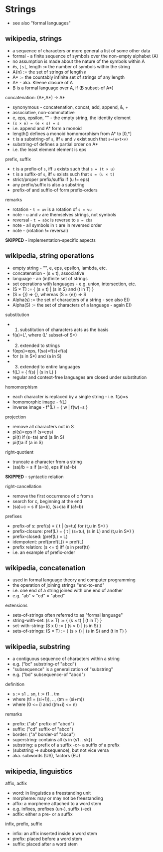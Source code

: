 
<!-- ======================================================================= -->
# Strings

* see also "formal languages"

<!-- ======================================================================= -->
## wikipedia, strings

* a sequence of characters or more general a list of some other data
* formal - a finite sequence of symbols over the non-empty alphabet (A)
* no assumption is made about the nature of the symbols within A
* `#s`, `|s|`, length := the number of symbols within the string
* A{n} := the set of strings of length `n`
* A* := the countably infinite set of strings of any length
* A* - aka. Kleene closure of A
* B is a formal language over A, if (B subset-of A*)

concatenation: (A*,A*) -> A*

* synonymous - concatenation, concat, add, append, &, +
* associative, non-commutative
* e, eps, epsilon, "" - the empty string, the identity element
* `(s × e) = (e × s) = s`
* i.e. append and A* form a monoid
* length() defines a monoid homomorphism from A* to [0,*]
* `t` is a substring-of `s`, iff `u` and `v` exist such that `s=(u×t×v)`
* substring-of defines a partial order on A*
* i.e. the least element element is eps

prefix, suffix

* `t` is a prefix-of `s`, iff `u` exists such that `s = (t × u)`
* `t` is a suffix-of `s`, iff `u` exists such that `s = (u × t)`
* strict/proper prefix/suffix if (u != eps)
* any prefix/suffix is also a substring
* prefix-of and suffix-of form prefix-orders

remarks

* rotation - `t = uv` is a rotation of `s = vu`
* note - `u` and `v` are themselves strings, not symbols
* reversal - `t = abc` is reverse to `s = cba`
* note - all symbols in `t` are in reversed order
* note - (rotation != reversal)

**SKIPPED** - implementation-specific aspects

<!-- ======================================================================= -->
## wikipedia, string operations

* empty string - "", e, eps, epsilon, lambda, etc.
* concatenation - (s × t), associative
* language - an (in)finite set of strings
* set operations with languages - e.g. union, intersection, etc.
* (S × T) := { (s × t) | (s in S) and (t in T) }
* (S × {}) => {}, whereas (S × {e}) => S
* Alpha(s) := the set of characters of a string - see also E()
* Alpha(S) := the set of characters of a language - again E()

substitution

* 1) substitution of characters acts as the basis
* f(a)=L', where (L' subset-of S*)
* 2) extended to strings
* f(eps)=eps, f(sa)=f(s)×f(a)
* for (s in S*) and (a in S)
* 3) extended to entire languages
* f(L) = { f(s) | (s in L) }
* regular and context-free languages are closed under substitution

homomorphism

* each character is replaced by a single string - i.e. f(a)=s
* homomorphic image - f(L)
* inverse image - f°(L) = { w | f(w)=s }

projection

* remove all characters not in S
* pi(s)=eps if (s=eps)
* pi(t) if (s=ta) and (a !in S)
* pi(t)a if (a in S)

right-quotient

* truncate a character from a string
* (sa)/b = s if (a=b), eps if (a!=b)

**SKIPPED** - syntactic relation

right-cancellation

* remove the first occurrence of c from s
* search for c, beginning at the end
* (sa)÷c = s if (a=b), (s÷c)a if (a!=b)

prefixes

* prefix-of s: pref(s) = { t | (s=tu) for (t,u in S*) }
* prefix-closure: pref(L) = { t | (s=tu), (s in L) and (t,u in S*) }
* prefix-closed: (pref(L) = L)
* idempotent: pref(pref(L)) = pref(L)
* prefix relation: (s <= t) iff (s in pref(t))
* i.e. an example of prefix-order

<!-- ======================================================================= -->
## wikipedia, concatenation

* used in formal language theory and computer programming
* the operation of joining strings "end-to-end"
* i.e. one end of a string joined with one end of another
* e.g. "ab" × "cd" = "abcd"

extensions

* sets-of-strings often referred to as "formal language"
* string-with-set: (s × T) := { (s × t) | (t in T) }
* set-with-string: (S x t) := { (s × t) | (s in S) }
* sets-of-strings: (S × T) := { (s × t) | (s in S) and (t in T) }

<!-- ======================================================================= -->
## wikipedia, substring

* a contiguous sequence of characters within a string
* e.g. ("bc" substring-of "abcd")
* "subsequence" is a generalization of "substring"
* e.g. ("bd" subsequence-of "abcd")

definition

* s := s1 .. sn, t := t1 .. tm
* where (t1 = (si+1)), .., (tm = (si+m))
* where (0 <= i) and ((m+i) <= n)

remarks

* prefix: ("ab" prefix-of "abcd")
* suffix: ("cd" suffix-of "abcd")
* border: ("a" border-of "abca")
* superstring: contains all (s in {s1 .. sk})
* substring: a prefix of a suffix -or- a suffix of a prefix
* (substring -> subsequence), but not vice versa
* aka. subwords (US), factors (EU)

<!-- ======================================================================= -->
## wikipedia, linguistics

affix, adfix

* word: in linguistics a freestanding unit
* morpheme: may or may not be freestanding
* affix: a morpheme attached to a word stem
* e.g. infixes, prefixes (un-), suffix (-ed)
* adfix: either a pre- or a suffix

infix, prefix, suffix

* infix: an affix inserted inside a word stem
* prefix: placed before a word stem
* suffix: placed after a word stem
